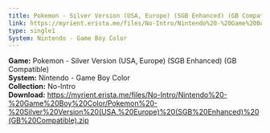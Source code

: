 ```yaml
---
title: Pokemon - Silver Version (USA, Europe) (SGB Enhanced) (GB Compatible)
link: https://myrient.erista.me/files/No-Intro/Nintendo%20-%20Game%20Boy%20Color/Pokemon%20-%20Silver%20Version%20(USA,%20Europe)%20(SGB%20Enhanced)%20(GB%20Compatible).zip
type: single1
System: Nintendo - Game Boy Color
---
```

<b>Game:</b> Pokemon - Silver Version (USA, Europe) (SGB Enhanced) (GB Compatible)<br>
<b>System:</b> Nintendo - Game Boy Color<br>
<b>Collection:</b> No-Intro<br>
<b>Download:</b> https://myrient.erista.me/files/No-Intro/Nintendo%20-%20Game%20Boy%20Color/Pokemon%20-%20Silver%20Version%20(USA,%20Europe)%20(SGB%20Enhanced)%20(GB%20Compatible).zip